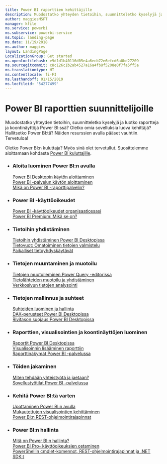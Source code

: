```yaml
---
title: Power BI raporttien kehittäjille
description: Muodostatko yhteyden tietoihin, suunnitteletko kyselyjä ja luotko raportteja ja koontinäyttöjä Power BI:ssä? Oletko omia sovelluksia luova kehittäjä tai Power BI:n järjestelmänvalvoja?
author: maggiesMSFT
manager: kfile
ms.service: powerbi
ms.subservice: powerbi-service
ms.topic: landing-page
ms.date: 11/19/2018
ms.author: maggies
layout: LandingPage
LocalizationGroup: Get started
ms.openlocfilehash: e9d1d1b40116d05e4a6ecb72e6efcd6a0bd27209
ms.sourcegitcommit: c8c126c1b2ab4527a16a4fb8f5208e0f7fa5ff5a
ms.translationtype: HT
ms.contentlocale: fi-FI
ms.lasthandoff: 01/15/2019
ms.locfileid: "54277499"
---
```

# <a name="power-bi-for-report-designers"></a>Power BI raporttien suunnittelijoille

Muodostatko yhteyden tietoihin, suunnitteletko kyselyjä ja luotko raportteja ja koontinäyttöjä Power BI:ssä? Oletko omia sovelluksia luova kehittäjä? Hallitsetko Power BI:tä? Näiden resurssien avulla pääset vauhtiin. Tervetuloa!

Oletko Power BI:n kuluttaja? Myös sinä olet tervetullut. Suosittelemme aloittamaan kohdasta [Power BI kuluttajille](consumer/power-bi-consumer-landing.md).

<ul class="panelContent cardsF"> 
              <li> 
                             <div class="cardSize"> 
                                           <div class="cardPadding"> 
                                                          <div class="card"> 
                                                                        <div class="cardText"> 
                                                                                      <h3>Aloita luominen Power BI:n avulla</h3> 
                                                                                      <p></p>
                                                                                            <a href="desktop-what-is-desktop.md">Power BI Desktopin käytön aloittaminen</a><br/> 
                                                                                            <a href="power-bi-overview.md">Power BI -palvelun käytön aloittaminen</a><br/> 
                                                                                            <a href="report-server/get-started.md">Mikä on Power BI -raporttipalvelin?</a>
                                                                        </div> 
                                                          </div> 
                                           </div> 
                             </div> 
              </li>
              <li> 
                             <div class="cardSize"> 
                                           <div class="cardPadding"> 
                                                          <div class="card"> 
                                                                        <div class="cardText"> 
                                                                                      <h3>Power BI -käyttöoikeudet</h3> 
                                                                                      <p></p>
                                                                                            <a href="service-admin-licensing-organization.md">Power BI -käyttöoikeudet organisaatiossasi</a><br/> 
                                                                                            <a href="service-premium.md">Power BI Premium: Mikä se on?</a> 
                                                                        </div> 
                                                          </div> 
                                           </div> 
                             </div> 
              </li>
              <li> 
                             <div class="cardSize"> 
                                           <div class="cardPadding"> 
                                                          <div class="card"> 
                                                                        <div class="cardText"> 
                                                                                      <h3>Tietoihin yhdistäminen</h3> 
                                                                                      <p></p>
                                                                                            <a href="desktop-quickstart-connect-to-data.md">Tietoihin yhdistäminen Power BI Desktopissa</a><br/> 
                                                                                            <a href="service-dataflows-overview.md">Tietovuot: Omatoiminen tietojen valmistelu</a><br/> 
                                                                                            <a href="service-gateway-install.md">Paikalliset tietoyhdyskäytävät</a>
                                                                        </div> 
                                                          </div> 
                                           </div> 
                             </div> 
              </li>
              <li> 
                             <div class="cardSize"> 
                                           <div class="cardPadding"> 
                                                          <div class="card"> 
                                                                        <div class="cardText"> 
                                                                                      <h3>Tietojen muuntaminen ja muotoilu</h3> 
                                                                                      <p></p>
                                                                                            <a href="desktop-common-query-tasks.md">Tietojen muotoileminen Power Query -editorissa</a><br/> 
                                                                                            <a href="desktop-shape-and-combine-data.md">Tietolähteiden muotoilu ja yhdistäminen</a><br/> 
                                                                                            <a href="desktop-tutorial-importing-and-analyzing-data-from-a-web-page.md">Verkkosivun tietojen analysointi</a>
                                                                        </div> 
                                                          </div> 
                                           </div> 
                             </div> 
              </li>
              <li> 
                             <div class="cardSize"> 
                                           <div class="cardPadding"> 
                                                          <div class="card"> 
                                                                       <div class="cardText"> 
                                                                                      <h3>Tietojen mallinnus ja suhteet</h3> 
                                                                                      <p></p>
                                                                                            <a href="desktop-create-and-manage-relationships.md">Suhteiden luominen ja hallinta</a><br/>
                                                                                            <a href="desktop-quickstart-learn-dax-basics.md">DAX-perusteet Power BI Desktopissa</a><br/> 
                                                                                            <a href="service-admin-rls.md">Rivitason suojaus Power BI Desktopissa</a> 
                                                                        </div> 
                                                          </div> 
                                           </div> 
                             </div> 
              </li>
              <li> 
                             <div class="cardSize"> 
                                           <div class="cardPadding"> 
                                                          <div class="card"> 
                                                                        <div class="cardText"> 
                                                                                      <h3>Raporttien, visualisointien ja koontinäyttöjen luominen</h3> 
                                                                                      <p></p>
                                                                                            <a href="desktop-report-view.md">Raportit Power BI Desktopissa</a><br/> 
                                                                                            <a href="power-bi-report-add-visualizations-i.md">Visualisoinnin lisääminen raporttiin</a><br/> 
                                                                                            <a href="service-dashboard-create.md">Raporttinäkymät Power BI -palvelussa</a>
                                                                        </div> 
                                                          </div> 
                                           </div> 
                             </div> 
              </li>
              <li> 
                             <div class="cardSize"> 
                                           <div class="cardPadding"> 
                                                          <div class="card"> 
                                                                        <div class="cardText"> 
                                                                                      <h3>Töiden jakaminen</h3> 
                                                                                      <p></p>
                                                                                            <a href="service-how-to-collaborate-distribute-dashboards-reports.md">Miten tehdään yhteistyötä ja jaetaan?</a><br/>
                                                                                            <a href="service-create-workspaces.md">Sovellustyötilat Power BI -palvelussa</a> 
                                                                        </div> 
                                                          </div> 
                                           </div> 
                             </div> 
              </li>
              <li> 
                             <div class="cardSize"> 
                                           <div class="cardPadding"> 
                                                          <div class="card"> 
                                                                        <div class="cardText"> 
                                                                                      <h3>Kehitä Power BI:tä varten</h3> 
                                                                                      <p></p>
                                                                                            <a href="developer/embedding.md">Upottaminen Power BI:n avulla</a><br/> 
                                                                                            <a href="developer/custom-visual-develop-tutorial.md">Mukautettujen visualisointien kehittäminen</a><br/> 
                                                                                            <a href="https://docs.microsoft.com/rest/api/power-bi">Power BI:n REST-ohjelmointirajapinnat</a>
                                                                        </div> 
                                                          </div> 
                                           </div> 
                             </div> 
              </li>
              <li> 
                             <div class="cardSize"> 
                                           <div class="cardPadding"> 
                                                          <div class="card"> 
                                                                        <div class="cardText"> 
                                                                                      <h3>Power BI:n hallinta</h3> 
                                                                                      <p></p>
                                                                                            <a href="service-admin-administering-power-bi-in-your-organization.md">Mitä on Power BI:n hallinta?</a><br/> 
                                                                                            <a href="service-admin-purchasing-power-bi-pro.md">Power BI Pro- käyttöoikeuksien ostaminen</a><br/>
                                                                                            <a href="service-admin-reference.md">PowerShellin cmdlet-komennot, REST-ohjelmointirajapinnat ja .NET SDK:t</a>
                                                                        </div> 
                                                          </div> 
                                           </div> 
                             </div> 
              </li>
</ul>



